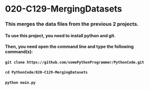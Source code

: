 # 020-C129-MergingDatasets

### This merges the data files from the previous 2 projects.

#### To use this project, you need to install python and git.
#### Then, you need open the command line and type the following command(s):
#### `git clone https://github.com/somePythonProgrammer/PythonCode.git`
#### `cd PythonCode/020-C129-MergingDatasets`
#### `python main.py`
